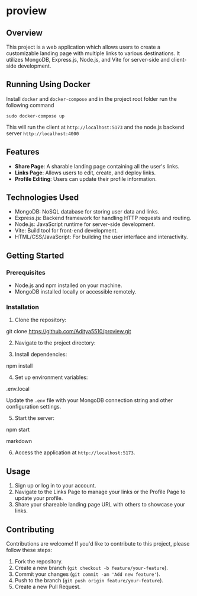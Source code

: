 # proview

## Overview

This project is a web application which allows users to create a customizable landing page with multiple links to various destinations. It utilizes MongoDB, Express.js, Node.js, and Vite for server-side and client-side development.

## Running Using Docker

Install `docker` and `docker-compose` and in the project root folder run the following command
```
sudo docker-compose up
```
This will run the client at `http://localhost:5173` and the node.js backend server `http://localhost:4000`

## Features

- **Share Page**: A sharable landing page containing all the user's links.
- **Links Page**: Allows users to edit, create, and deploy links.
- **Profile Editing**: Users can update their profile information.

## Technologies Used

- MongoDB: NoSQL database for storing user data and links.
- Express.js: Backend framework for handling HTTP requests and routing.
- Node.js: JavaScript runtime for server-side development.
- Vite: Build tool for front-end development.
- HTML/CSS/JavaScript: For building the user interface and interactivity.

## Getting Started

### Prerequisites

- Node.js and npm installed on your machine.
- MongoDB installed locally or accessible remotely.

### Installation

1. Clone the repository:

git clone https://github.com/Aditya5510/proview.git


2. Navigate to the project directory:


3. Install dependencies:

npm install

4. Set up environment variables:

 .env.local

Update the `.env` file with your MongoDB connection string and other configuration settings.

5. Start the server:

npm start

markdown


6. Access the application at `http://localhost:5173`.

## Usage

1. Sign up or log in to your account.
2. Navigate to the Links Page to manage your links or the Profile Page to update your profile.
3. Share your shareable landing page URL with others to showcase your links.

## Contributing

Contributions are welcome! If you'd like to contribute to this project, please follow these steps:

1. Fork the repository.
2. Create a new branch (`git checkout -b feature/your-feature`).
3. Commit your changes (`git commit -am 'Add new feature'`).
4. Push to the branch (`git push origin feature/your-feature`).
5. Create a new Pull Request.
